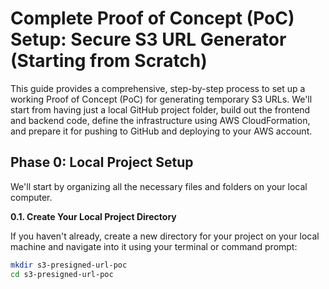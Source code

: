 # Complete Proof of Concept (PoC) Setup: Secure S3 URL Generator (Starting from Scratch)

This guide provides a comprehensive, step-by-step process to set up a working Proof of Concept (PoC) for generating temporary S3 URLs. We'll start from having just a local GitHub project folder, build out the frontend and backend code, define the infrastructure using AWS CloudFormation, and prepare it for pushing to GitHub and deploying to your AWS account.

## **Phase 0: Local Project Setup**

We'll start by organizing all the necessary files and folders on your local computer.

**0.1. Create Your Local Project Directory**

If you haven't already, create a new directory for your project on your local machine and navigate into it using your terminal or command prompt:

```bash
mkdir s3-presigned-url-poc
cd s3-presigned-url-poc